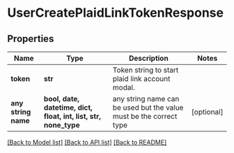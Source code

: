 # UserCreatePlaidLinkTokenResponse


## Properties
Name | Type | Description | Notes
------------ | ------------- | ------------- | -------------
**token** | **str** | Token string to start plaid link account modal. | 
**any string name** | **bool, date, datetime, dict, float, int, list, str, none_type** | any string name can be used but the value must be the correct type | [optional]

[[Back to Model list]](../README.md#documentation-for-models) [[Back to API list]](../README.md#documentation-for-api-endpoints) [[Back to README]](../README.md)


